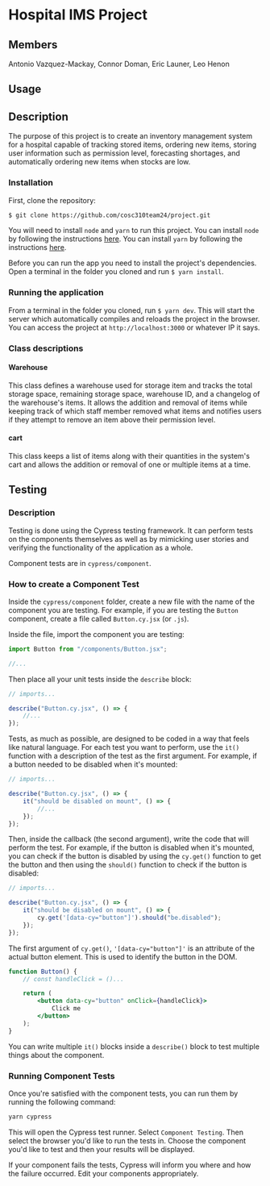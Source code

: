 # Hospital IMS Project

## Members

Antonio Vazquez-Mackay, Connor Doman, Eric Launer, Leo Henon

## Usage

## Description

The purpose of this project is to create an inventory management system for a hospital capable of tracking stored items, ordering new items, storing user information such as permission level, forecasting shortages, and automatically ordering new items when stocks are low.

### Installation

First, clone the repository:

```bash
$ git clone https://github.com/cosc310team24/project.git
```

You will need to install `node` and `yarn` to run this project. You can install `node` by following the instructions [here](https://nodejs.org/en/download/). You can install `yarn` by following the instructions [here](https://yarnpkg.com/en/docs/install).

Before you can run the app you need to install the project's dependencies. Open a terminal in the folder you cloned and run `$ yarn install`.

### Running the application

From a terminal in the folder you cloned, run `$ yarn dev`. This will start the server which automatically compiles and reloads the project in the browser. You can access the project at `http://localhost:3000` or whatever IP it says.

### Class descriptions

#### Warehouse

This class defines a warehouse used for storage item and tracks the total storage space, remaining storage space, warehouse ID, and a changelog of the warehouse's items. It allows the addition and removal of items while keeping track of which staff member removed what items and notifies users if they attempt to remove an item above their permission level.

#### cart

This class keeps a list of items along with their quantities in the system's cart and allows the addition or removal of one or multiple items at a time.

## Testing

### Description

Testing is done using the Cypress testing framework. It can perform tests on the components themselves as well as by mimicking user stories and verifying the functionality of the application as a whole.

Component tests are in `cypress/component`.

### How to create a Component Test

Inside the `cypress/component` folder, create a new file with the name of the component you are testing. For example, if you are testing the `Button` component, create a file called `Button.cy.jsx` (or `.js`).

Inside the file, import the component you are testing:

```jsx
import Button from "/components/Button.jsx";

//...
```

Then place all your unit tests inside the `describe` block:

```jsx
// imports...

describe("Button.cy.jsx", () => {
    //...
});
```

Tests, as much as possible, are designed to be coded in a way that feels like natural language. For each test you want to perform, use the `it()` function with a description of the test as the first argument. For example, if a button needed to be disabled when it's mounted:

```jsx
// imports...

describe("Button.cy.jsx", () => {
    it("should be disabled on mount", () => {
        //...
    });
});
```

Then, inside the callback (the second argument), write the code that will perform the test. For example, if the button is disabled when it's mounted, you can check if the button is disabled by using the `cy.get()` function to get the button and then using the `should()` function to check if the button is disabled:

```jsx
// imports...

describe("Button.cy.jsx", () => {
    it("should be disabled on mount", () => {
        cy.get('[data-cy="button"]').should("be.disabled");
    });
});
```

The first argument of `cy.get()`, `'[data-cy="button"]'` is an attribute of the actual button element. This is used to identify the button in the DOM.

```jsx
function Button() {
    // const handleClick = ()...

    return (
        <button data-cy="button" onClick={handleClick}>
            Click me
        </button>
    );
}
```

You can write multiple `it()` blocks inside a `describe()` block to test multiple things about the component.

### Running Component Tests

Once you're satisfied with the component tests, you can run them by running the following command:

```bash
yarn cypress
```

This will open the Cypress test runner. Select `Component Testing`. Then select the browser you'd like to run the tests in. Choose the component you'd like to test and then your results will be displayed.

If your component fails the tests, Cypress will inform you where and how the failure occurred. Edit your components appropriately.
